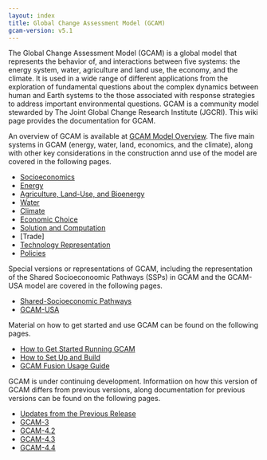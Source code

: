 ```yaml
---
layout: index
title: Global Change Assessment Model (GCAM)
gcam-version: v5.1
---
```


The Global Change Assessment Model (GCAM) is a global model that represents the behavior of, and interactions between five systems: the energy system, water, agriculture and land use, the economy, and the climate. It is used in a wide range of different applications from the exploration of fundamental questions about the complex dynamics between human and Earth systems to the those associated with response strategies to address important environmental questions. GCAM is a community model stewarded by The Joint Global Change Research Institute (JGCRI). This wiki page provides the documentation for GCAM.

An overview of GCAM is available at [GCAM Model Overview](overview.html). The five main systems in GCAM (energy, water, land, economics, and the climate), along with other key considerations in the construction annd use of the model are covered in the following pages.

* [Socioeconomics](macro-econ.html)
* [Energy](energy.html)
* [Agriculture, Land-Use, and Bioenergy](aglu.html)
* [Water](water.html)
* [Climate](hector.html) 
* [Economic Choice](choice.html)
* [Solution and Computation](solver.html)
* [Trade]
* [Technology Representation](en_technologies.html)
* [Policies](policies.html)

Special versions or representations of GCAM, including the representation of the Shared Socioeconoomic Pathways (SSPs) in  GCAM and the GCAM-USA model are covered in the following pages.

* [Shared-Socioeconomic Pathways](ssp.html)
* [GCAM-USA](gcam-usa.html)

Material on how to get started and use GCAM can be found on the following pages.

* [How to Get Started Running GCAM](user-guide.html)
* [How to Set Up and Build ](gcam-build.html)
* [GCAM Fusion Usage Guide](fusion.html)

GCAM is under continuing development. Informatiion on how this version of GCAM differs from previous versions, along documentation for previous versions can be found on the following pages.

* [Updates from the Previous Release](updates.html)
* [GCAM-3](v3.2/toc.html)
* [GCAM-4.2](v4.2/toc.html)
* [GCAM-4.3](v4.3/toc.html)
* [GCAM-4.4](v4.4/toc.html)